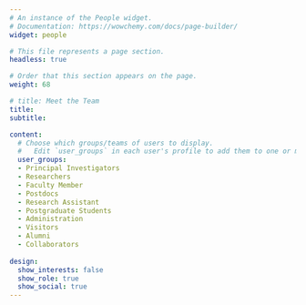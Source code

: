 ```yaml
---
# An instance of the People widget.
# Documentation: https://wowchemy.com/docs/page-builder/
widget: people

# This file represents a page section.
headless: true

# Order that this section appears on the page.
weight: 68

# title: Meet the Team
title:
subtitle:

content:
  # Choose which groups/teams of users to display.
  #   Edit `user_groups` in each user's profile to add them to one or more of these groups.
  user_groups:
  - Principal Investigators
  - Researchers
  - Faculty Member
  - Postdocs
  - Research Assistant
  - Postgraduate Students
  - Administration
  - Visitors
  - Alumni
  - Collaborators
  
design:
  show_interests: false
  show_role: true
  show_social: true
---
```

